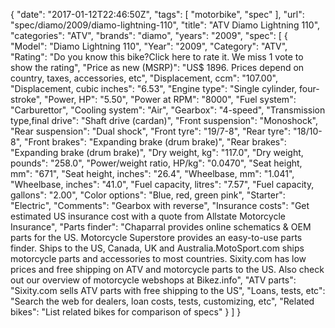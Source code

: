{
    "date": "2017-01-12T22:46:50Z",
    "tags": [
        "motorbike",
        "spec"
    ],
    "url": "spec\/diamo\/2009\/diamo-lightning-110",
    "title": "ATV Diamo Lightning 110",
    "categories": "ATV",
    "brands": "diamo",
    "years": "2009",
    "spec": [
        {
            "Model": "Diamo Lightning 110",
            "Year": "2009",
            "Category": "ATV",
            "Rating": "Do you know this bike?Click here to rate it. We miss 1 vote to show the rating",
            "Price as new (MSRP)": "US$ 1896.   Prices depend on country, taxes, accessories, etc",
            "Displacement, ccm": "107.00",
            "Displacement, cubic inches": "6.53",
            "Engine type": "Single cylinder, four-stroke",
            "Power, HP": "5.50",
            "Power at RPM": "8000",
            "Fuel system": "Carburettor",
            "Cooling system": "Air",
            "Gearbox": "4-speed",
            "Transmission type,final drive": "Shaft drive (cardan)",
            "Front suspension": "Monoshock",
            "Rear suspension": "Dual shock",
            "Front tyre": "19\/7-8",
            "Rear tyre": "18\/10-8",
            "Front brakes": "Expanding brake (drum brake)",
            "Rear brakes": "Expanding brake (drum brake)",
            "Dry weight, kg": "117.0",
            "Dry weight, pounds": "258.0",
            "Power\/weight ratio, HP\/kg": "0.0470",
            "Seat height, mm": "671",
            "Seat height, inches": "26.4",
            "Wheelbase, mm": "1.041",
            "Wheelbase, inches": "41.0",
            "Fuel capacity, litres": "7.57",
            "Fuel capacity, gallons": "2.00",
            "Color options": "Blue, red, green pink",
            "Starter": "Electric",
            "Comments": "Gearbox with reverse",
            "Insurance costs": "Get estimated US insurance cost with a quote from Allstate Motorcycle Insurance",
            "Parts finder": "Chaparral provides online schematics & OEM parts for the US.   Motorcycle Superstore provides an easy-to-use parts finder. Ships to the US, Canada, UK and Australia.MotoSport.com ships motorcycle parts and accessories to most countries.    Sixity.com has low prices and free shipping on ATV and motorcycle parts to the US. Also check out our overview of motorcycle webshops at Bikez.info",
            "ATV parts": "Sixity.com sells ATV parts with free shipping to the US",
            "Loans, tests, etc": "Search the web for dealers, loan costs, tests, customizing, etc",
            "Related bikes": "List related bikes for comparison of specs"
        }
    ]
}